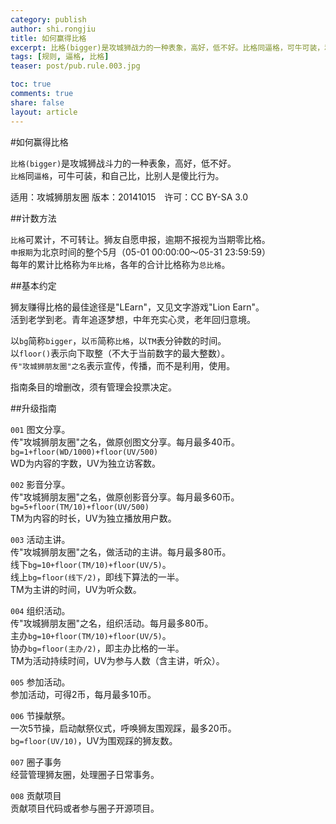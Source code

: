 ```yaml
---
category: publish
author: shi.rongjiu
title: 如何赢得比格
excerpt: 比格(bigger)是攻城狮战力的一种表象，高好，低不好。比格同逼格，可牛可装，和自己比，比别人是傻比行为。
tags: [规则, 逼格, 比格]
teaser: post/pub.rule.003.jpg

toc: true
comments: true
share: false
layout: article
---
```


#如何赢得比格

`比格(bigger)`是攻城狮战斗力的一种表象，高好，低不好。  
`比格`同`逼格`，可牛可装，和自己比，比别人是傻比行为。  

适用：攻城狮朋友圈  版本：20141015　许可：CC BY-SA 3.0

##计数方法

`比格`可累计，不可转让。狮友自愿申报，逾期不报视为当期零比格。  
`申报期`为北京时间的整个5月（05-01 00:00:00～05-31 23:59:59）  
每年的累计比格称为`年比格`，各年的合计比格称为`总比格`。

##基本约定

狮友赚得比格的最佳途径是"LEarn"，又见文字游戏"Lion Earn"。  
活到老学到老。青年追逐梦想，中年充实心灵，老年回归意境。  

以`bg`简称`bigger`，以`币`简称`比格`，以`TM`表分钟数的时间。  
以`floor()`表示向下取整（不大于当前数字的最大整数）。  
`传"攻城狮朋友圈"之名`表示宣传，传播，而不是利用，使用。

指南条目的增删改，须有管理会投票决定。

##升级指南

`001` 图文分享。  
传"攻城狮朋友圈"之名，做原创图文分享。每月最多40币。  
`bg=1+floor(WD/1000)+floor(UV/500)`  
WD为内容的字数，UV为独立访客数。  

`002` 影音分享。  
传"攻城狮朋友圈"之名，做原创影音分享。每月最多60币。  
`bg=5+floor(TM/10)+floor(UV/500)`  
TM为内容的时长，UV为独立播放用户数。  

`003` 活动主讲。  
传"攻城狮朋友圈"之名，做活动的主讲。每月最多80币。  
线下`bg=10+floor(TM/10)+floor(UV/5)`。  
线上`bg=floor(线下/2)`，即线下算法的一半。  
TM为主讲的时间，UV为听众数。

`004` 组织活动。  
传"攻城狮朋友圈"之名，组织活动。每月最多80币。  
主办`bg=10+floor(TM/10)+floor(UV/5)`。  
协办`bg=floor(主办/2)`，即主办比格的一半。  
TM为活动持续时间，UV为参与人数（含主讲，听众）。

`005` 参加活动。  
参加活动，可得2币，每月最多10币。  

`006` 节操献祭。  
一次5节操，启动献祭仪式，呼唤狮友围观踩，最多20币。  
`bg=floor(UV/10)`，UV为围观踩的狮友数。

`007` 圈子事务  
经营管理狮友圈，处理圈子日常事务。  

`008` 贡献项目  
贡献项目代码或者参与圈子开源项目。  


